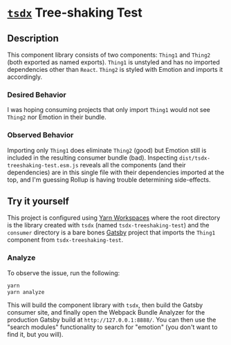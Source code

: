 # [`tsdx`](https://github.com/palmerhq/tsdx) Tree-shaking Test

## Description

This component library consists of two components: `Thing1` and `Thing2` (both
exported as named exports). `Thing1` is unstyled and has no imported
dependencies other than `React`. `Thing2` is styled with Emotion and imports it
accordingly.

### Desired Behavior

I was hoping consuming projects that only import `Thing1` would not see `Thing2`
nor Emotion in their bundle.

### Observed Behavior

Importing only `Thing1` does eliminate `Thing2` (good) but Emotion still is
included in the resulting consumer bundle (bad). Inspecting
`dist/tsdx-treeshaking-test.esm.js` reveals all the components (and their
dependencies) are in this single file with their dependencies imported at the
top, and I'm guessing Rollup is having trouble determining side-effects.

## Try it yourself

This project is configured using
[Yarn Workspaces](https://yarnpkg.com/lang/en/docs/workspaces/) where the root
directory is the library created with `tsdx` (named `tsdx-treeshaking-test`) and
the `consumer` directory is a bare bones [Gatsby](https://www.gatsbyjs.org/)
project that imports the `Thing1` component from `tsdx-treeshaking-test`.

### Analyze

To observe the issue, run the following:

```sh
yarn
yarn analyze
```

This will build the component library with `tsdx`, then build the Gatsby
consumer site, and finally open the Webpack Bundle Analyzer for the production
Gatsby build at `http://127.0.0.1:8888/`. You can then use the "search modules"
functionality to search for "emotion" (you don't want to find it, but you will).
